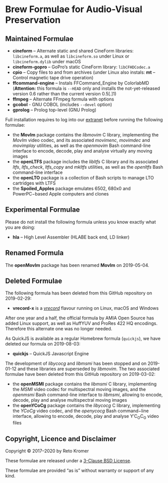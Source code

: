 # Brew Formulae for Audio-Visual Preservation

## Maintained Formulae

- **cineform** – Alternate static and shared CineForm libraries: `libcineform.a`, as well as `libcineform.so` under Linux or `libcineform.dylib` under macOS
- **cineform-gopro** – GoPro’s static CineForm library: `libCFHDCodec.a`
- **cpio** – Copy files to and from archives (under Linux also instals: **mt** – Control magnetic tape drive operation)
- **ffcommand-engine** – Instals FFCommand_Engine by ColorlabMD (**Attention:** this formula is `--HEAD` only and installs the not-yet-released version 0.6 rather than the current version 0.5[.]1)
- **ffmpeg** – Alternate FFmpeg formula with options
- **gcobol** - GNU COBOL (includes `--devel` option)
- **gprolog** – Prolog top-level (GNU Prolog)

Full installation requires to log into our [extranet](https://reto.ch/cgi-bin/login.pl) before running the following formulae:

- the **MovIm** package contains the _libmovim_ C library, implementing the _MovIm_ video codec, and its associated _movimenc_, _movimdec_ and _movimplay_ utilities, as well as the _openmovim_ Bash command-line interface to encode, decode, play and analyse virtually any moving images
- the **openLTFS** package includes the _libltfs_ C library and its associated _ltfs_, _ltfs\_check_, _ltfs\_copy_ and _mkltfs_ utilities, as well as the _openltfs_ Bash command-line interface
- the **openLTO** package is a collection of Bash scripts to manage LTO cartridges with LTFS
- the **Spoiled\_Apples** package emulates 6502, 680x0 and PowerPC−based Apple computers and clones

## Experimental Formulae

Please do not install the following formula unless you know exactly what you are doing:

- **hla** – High Level Assembler (HLABE back end, LD linker)

## Renamed Formula

The **openMovIm** package has been renamed **MovIm** on 2019-05-04.

## Deleted Formulae

The following formula has been deleted from this GitHub repository on 2019-02-29:

- **vrecord-x** is a [_vrecord_](https://github.com/amiaopensource/vrecord) flavour running on Linux, macOS and Windows

After one year and a half, the official formula by AMIA Open Source has added Linux support, as well as HuffYUV and ProRes 422 HQ encodings. Therefore this alternate one was no longer needed.

As QuickJS is available as a regular Homebrew formula (`quickjs`), we have deleted our formula on 2019-08-03:

- **quickjs** – QuickJS Javascript Engine

The development of _libycocg_ and _libmsmi_ has been stopped and on 2019-01-12 and these libraries are superseded by _libmovim_. The two associated formulae have been deleted from this GitHub repository on 2019-03-02:

- the **openMSMI** package contains the _libmsmi_ C library, implementing the _MSMI_ video codec for multispectral moving images, and the _openmsmi_ Bash command-line interface to _libmsmi_, allowing to encode, decode, play and analyse multispectral moving images
- the **openYCoCg** package contains the _libycocg_ C library, implementing the _YCoCg_ video codec, and the _openycocg_ Bash command−line interface, allowing to encode, decode, play and analyse Y′C<sub>O</sub>C<sub>G</sub> video files

## Copyright, Licence and Disclaimer

Copyright © 2017–2020 by Reto Kromer

These formulae are released under a [3-Clause BSD License](LICENSE).

These formulae are provided “as is” without warranty or support of any kind.
